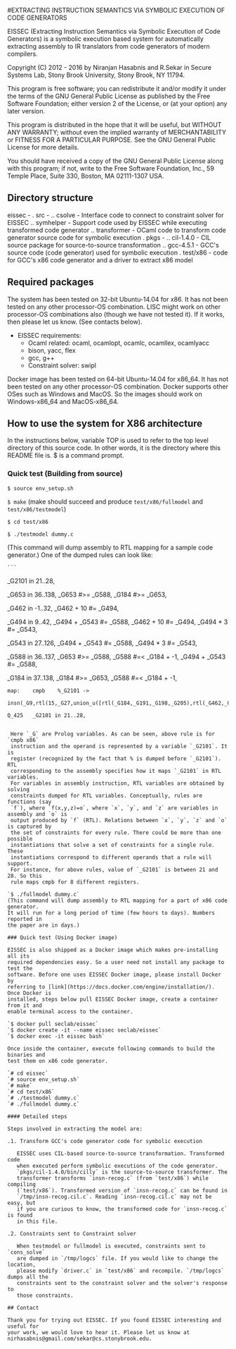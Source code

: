 #EXTRACTING INSTRUCTION SEMANTICS VIA SYMBOLIC EXECUTION OF CODE GENERATORS

EISSEC (Extracting Instruction Semantics via Symbolic Execution of Code
Generators) is a symbolic execution based system for automatically extracting
assembly to IR translators from code generators of modern compilers.

Copyright (C) 2012 - 2016 by Niranjan Hasabnis and R.Sekar in Secure Systems
Lab, Stony Brook University, Stony Brook, NY 11794.

This program is free software; you can redistribute it and/or modify 
it under the terms of the GNU General Public License as published by 
the Free Software Foundation; either version 2 of the License, or 
(at your option) any later version. 

This program is distributed in the hope that it will be useful, 
but WITHOUT ANY WARRANTY; without even the implied warranty of 
MERCHANTABILITY or FITNESS FOR A PARTICULAR PURPOSE. See the 
GNU General Public License for more details. 

You should have received a copy of the GNU General Public License 
along with this program; if not, write to the Free Software 
Foundation, Inc., 59 Temple Place, Suite 330, Boston, MA 02111-1307 USA.

## Directory structure

eissec - 
. src - 
.. csolve - Interface code to connect to constraint solver for EISSEC
.. symhelper - Support code used by EISSEC while executing transformed code generator
.. transformer - OCaml code to transform code generator source code for symbolic execution
. pkgs -
.. cil-1.4.0 - CIL source package for source-to-source transformation
.. gcc-4.5.1 - GCC's source code (code generator) used for symbolic execution
. test/x86 - code for GCC's x86 code generator and a driver to extract x86 model

## Required packages

  The system has been tested on 32-bit Ubuntu-14.04 for x86. It has not been
  tested on any other processor-OS combination.  LISC might work on other
  processor-OS combinations also (though we have not tested it). If it works,
  then please let us know. (See contacts below).

 - EISSEC requirements:
    * Ocaml related: ocaml, ocamlopt, ocamlc, ocamllex, ocamlyacc
    * bison, yacc, flex
    * gcc, g++
    * Constraint solver: swipl

  Docker image has been tested on 64-bit Ubuntu-14.04 for x86_64. It has not been
	tested on any other processor-OS combination. Docker supports other OSes such
	as Windows and MacOS. So the images should work on Windows-x86_64 and MacOS-x86_64.
	
## How to use the system for X86 architecture

In the instructions below, variable TOP is used to refer to the top level
directory of this source code. In other words, it is the directory where this
README file is. $ is a command prompt.

### Quick test (Building from source)
 `$ source env_setup.sh`

 `$ make`
  (make should succeed and produce `test/x86/fullmodel` and `test/x86/testmodel`)

 `$ cd test/x86`
 
 `$ ./testmodel dummy.c`
 
 (This command will dump assembly to RTL mapping for a sample code generator.)
  One of the dumped rules can look like:
  
	```
   _G2101 in 21..28,

   _G653 in 36..138, _G653 #>= _G588, _G184 #>= _G653, 

   _G462 in -1..32, _G462 + 10 #= _G494, 

   _G494 in 9..42, _G494 + _G543 #= _G588, _G462 + 10 #= _G494, _G494 * 3 #= _G543, 

   _G543 in 27..126, _G494 + _G543 #= _G588, _G494 * 3 #= _G543, 

   _G588 in 36..137, _G653 #>= _G588, _G588 #=< _G184 + -1, _G494 + _G543 #= _G588, 

   _G184 in 37..138, _G184 #>= _G653, _G588 #=< _G184 + -1, 

    map: 	cmpb	%_G2101 ->

    insn(_G9,rtl(15,_G27,union_u([rtl(_G184,_G191,_G198,_G205),rtl(_G462,_G469,_G470,_G471),rtl(_G653,_G660,_G667,_G668)|_G393],_G39,_G46,_G53,_G54),_G73))

    Q_425 	_G2101 in 21..28,
   ```

    Here `_G` are Prolog variables. As can be seen, above rule is for `cmpb x86`
    instruction and the operand is represented by a variable `_G2101`. It is
    register (recognized by the fact that % is dumped before `_G2101`). RTL
    corresponding to the assembly specifies how it maps `_G2101` in RTL variables.
    For variables in assembly instruction, RTL variables are obtained by solving
    constraints dumped for RTL variables. Conceptually, rules are functions (say 
    `f`), where `f(x,y,z)=o`, where `x`, `y`, and `z` are variables in assembly and `o` is
    output produced by `f` (RTL). Relations between `x`, `y`, `z` and `o` is captured by
    the set of constraints for every rule. There could be more than one possible
    instantiations that solve a set of constraints for a single rule. These
    instantiations correspond to different operands that a rule will support.
    For instance, for above rules, value of `_G2101` is between 21 and 28. So this
    rule maps cmpb for 8 different registers.

 `$ ./fullmodel dummy.c`
 (This command will dump assembly to RTL mapping for a part of x86 code generator.
  It will run for a long period of time (few hours to days). Numbers reported in
  the paper are in days.)

### Quick test (Using Docker image)

EISSEC is also shipped as a Docker image which makes pre-installing all its
required dependencies easy. So a user need not install any package to test the
software. Before one uses EISSEC Docker image, please install Docker by
referring to [link](https://docs.docker.com/engine/installation/). Once Docker is
installed, steps below pull EISSEC Docker image, create a container from it and
enable terminal access to the container.

`$ docker pull seclab/eissec`
`$ docker create -it --name eissec seclab/eissec`
`$ docker exec -it eissec bash`

Once inside the container, execute following commands to build the binaries and
test them on x86 code generator.

`# cd eissec`
`# source env_setup.sh`
`# make`
`# cd test/x86`
`# ./testmodel dummy.c`
`# ./fullmodel dummy.c`

#### Detailed steps

Steps involved in extracting the model are:

.1. Transform GCC's code generator code for symbolic execution
     
      EISSEC uses CIL-based source-to-source transformation. Transformed code
      when executed perform symbolic executions of the code generator.
      `pkgs/cil-1.4.0/bin/cilly` is the source-to-source transformer. The
      transformer transforms `insn-recog.c` (from `test/x86`) while compiling
      (`test/x86`). Transformed version of `insn-recog.c` can be found in
      `/tmp/insn-recog.cil.c`. Reading `insn-recog.cil.c` may not be easy, but
      if you are curious to know, the transformed code for `insn-recog.c` is found
      in this file.

.2. Constraints sent to Constraint solver

      When testmodel or fullmodel is executed, constraints sent to `cons_solve`
      are dumped in `/tmp/logcs` file. If you would like to change the location,
      please modify `driver.c` in `test/x86` and recompile. `/tmp/logcs` dumps all the
      constraints sent to the constraint solver and the solver's response to
      those constraints.

## Contact

Thank you for trying out EISSEC. If you found EISSEC interesting and useful for
your work, we would love to hear it. Please let us know at
nirhasabnis@gmail.com/sekar@cs.stonybrook.edu.


